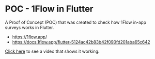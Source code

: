 # POC - 1Flow in Flutter

A Proof of Concept (POC) that was created to check how 1Flow in-app surveys works in Flutter.

- https://1flow.app/
- https://docs.1flow.app/flutter-5124ac42b83b42f090fd201aba65c642

[Click here](readme/POCOneFlow.mov) to see a video that shows it working.